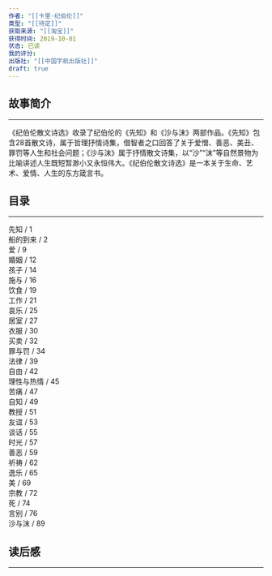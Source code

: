 ```yaml
---
作者: "[[卡里·纪伯伦]]"
类型: "[[待定]]"
获取来源: "[[淘宝]]"
获得时间: 2019-10-01
状态: 已读
我的评分: 
出版社: "[[中国宇航出版社]]"
draft: true
---
```

## 故事简介
---
《纪伯伦散文诗选》收录了纪伯伦的《先知》和《沙与沫》两部作品。《先知》包含28首散文诗，属于哲理抒情诗集，借智者之口回答了关于爱憎、善恶、美丑、罪罚等人生和社会问题；《沙与沫》属于抒情散文诗集，以“沙”“沫”等自然景物为比喻讲述人生既短暂渺小又永恒伟大。《纪伯伦散文诗选》是一本关于生命、艺术、爱情、人生的东方箴言书。
## 目录
---
先知 / 1  
船的到来 / 2  
爱 / 9  
婚姻 / 12  
孩子 / 14  
施与 / 16  
饮食 / 19  
工作 / 21  
哀乐 / 25  
居室 / 27  
衣服 / 30  
买卖 / 32  
罪与罚 / 34  
法律 / 39  
自由 / 42  
理性与热情 / 45  
苦痛 / 47  
自知 / 49  
教授 / 51  
友谊 / 53  
谈话 / 55  
时光 / 57  
善恶 / 59  
祈祷 / 62  
逸乐 / 65  
美 / 69  
宗教 / 72  
死 / 74  
言别 / 76  
沙与沫 / 89

## 读后感
---
